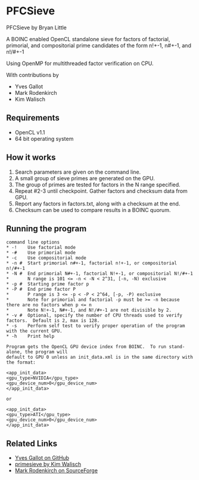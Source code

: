 # PFCSieve

PFCSieve by Bryan Little

A BOINC enabled OpenCL standalone sieve for factors of factorial, primorial, and compositorial prime candidates of the form n!+-1, n#+-1, and n!/#+-1

Using OpenMP for multithreaded factor verification on CPU.

With contributions by
* Yves Gallot
* Mark Rodenkirch
* Kim Walisch

## Requirements

* OpenCL v1.1
* 64 bit operating system

## How it works

1. Search parameters are given on the command line.
2. A small group of sieve primes are generated on the GPU.
3. The group of primes are tested for factors in the N range specified.
4. Repeat #2-3 until checkpoint.  Gather factors and checksum data from GPU.
5. Report any factors in factors.txt, along with a checksum at the end.
6. Checksum can be used to compare results in a BOINC quorum.

## Running the program
```
command line options
* -!	Use factorial mode
* -#	Use primorial mode
* -c	Use compositorial mode
* -n #	Start primorial n#+-1, factorial n!+-1, or compositorial n!/#+-1
* -N #	End primorial N#+-1, factorial N!+-1, or compositorial N!/#+-1
* 		N range is 101 <= -n < -N < 2^31, [-n, -N) exclusive
* -p #	Starting prime factor p
* -P #	End prime factor P
* 		P range is 3 <= -p < -P < 2^64, [-p, -P) exclusive
* 		Note for primorial and factorial -p must be >= -n because there are no factors when p <= n
* 		Note N!+-1, N#+-1, and N!/#+-1 are not divisible by 2.
* -v #	Optional, specify the number of CPU threads used to verify factors.  Default is 2, max is 128.
* -s 	Perform self test to verify proper operation of the program with the current GPU.
* -h	Print help

Program gets the OpenCL GPU device index from BOINC.  To run stand-alone, the program will
default to GPU 0 unless an init_data.xml is in the same directory with the format:

<app_init_data>
<gpu_type>NVIDIA</gpu_type>
<gpu_device_num>0</gpu_device_num>
</app_init_data>

or

<app_init_data>
<gpu_type>ATI</gpu_type>
<gpu_device_num>0</gpu_device_num>
</app_init_data>
```

## Related Links
* [Yves Gallot on GitHub](https://github.com/galloty)
* [primesieve by Kim Walisch](https://github.com/kimwalisch/primesieve)
* [Mark Rodenkirch on SourceForge](https://sourceforge.net/projects/mtsieve/)
